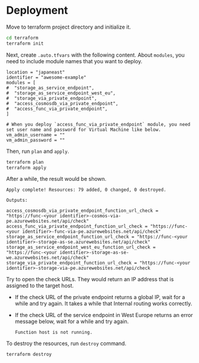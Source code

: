 # Deployment

Move to terraform project directory and initialize it.

```bash
cd terraform
terraform init
```

Next, create `.auto.tfvars` with the following content. About `modules`, you need to include module names that you want to deploy.

```hcl
location = "japaneast"
identifier = "awesome-example"
modules = [
#  "storage_as_service_endpoint",
#  "storage_as_service_endpoint_west_eu",
#  "storage_via_private_endpoint",
#  "access_cosmosdb_via_private_endpoint",
#  "access_func_via_private_endpoint",
]

# When you deploy `access_func_via_private_endpoint` module, you need set user name and password for Virtual Machine like below.
vm_admin_username = ""
vm_admin_password = ""
```

Then, run `plan` and `apply`.

```bash
terraform plan
terraform apply
```

After a while, the result would be shown.

```
Apply complete! Resources: 79 added, 0 changed, 0 destroyed.

Outputs:

access_cosmosdb_via_private_endpoint_function_url_check = "https://func-<your identifier>-cosmos-via-pe.azurewebsites.net/api/check"
access_func_via_private_endpoint_function_url_check = "https://func-<your identifier>-func-via-pe.azurewebsites.net/api/check"
storage_as_service_endpoint_function_url_check = "https://func-<your identifier>-storage-as-se.azurewebsites.net/api/check"
storage_as_service_endpoint_west_eu_function_url_check = "https://func-<your identifier>-storage-as-se-we.azurewebsites.net/api/check"
storage_via_private_endpoint_function_url_check = "https://func-<your identifier>-storage-via-pe.azurewebsites.net/api/check
```

Try to open the check URLs. They would return an IP address that is assigned to the target host.

- If the check URL of the private endpoint returns a global IP, wait for a while and try again. It takes a while that Internal routing works correctly.
- If the check URL of the service endpoint in West Europe returns an error message below, wait for a while and try again.

  ```
  Function host is not running.
  ```

To destroy the resources, run `destroy` command.

```bash
terraform destroy
```